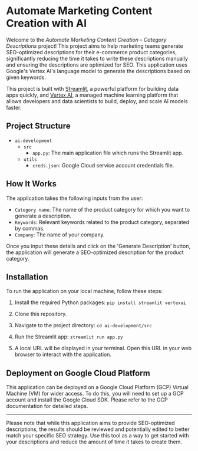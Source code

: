# Automate Marketing Content Creation with AI

Welcome to the *Automate Marketing Content Creation - Category Descriptions* project! This project aims to help marketing teams generate SEO-optimized descriptions for their e-commerce product categories, significantly reducing the time it takes to write these descriptions manually and ensuring the descriptions are optimized for SEO. This application uses Google's Vertex AI's language model to generate the descriptions based on given keywords.

This project is built with [Streamlit](https://streamlit.io/), a powerful platform for building data apps quickly, and [Vertex AI](https://cloud.google.com/vertex-ai), a managed machine learning platform that allows developers and data scientists to build, deploy, and scale AI models faster.

## Project Structure

- `ai-development`
  - `src`
    - `app.py`: The main application file which runs the Streamlit app.
  - `utils`
    - `creds.json`: Google Cloud service account credentials file.

## How It Works

The application takes the following inputs from the user:

- `Category name`: The name of the product category for which you want to generate a description.
- `Keywords`: Relevant keywords related to the product category, separated by commas.
- `Company`: The name of your company.

Once you input these details and click on the 'Generate Description' button, the application will generate a SEO-optimized description for the product category.

## Installation

To run the application on your local machine, follow these steps:

1. Install the required Python packages: `pip install streamlit vertexai`

2. Clone this repository.

3. Navigate to the project directory: `cd ai-development/src`

4. Run the Streamlit app: `streamlit run app.py`

5. A local URL will be displayed in your terminal. Open this URL in your web browser to interact with the application.

## Deployment on Google Cloud Platform

This application can be deployed on a Google Cloud Platform (GCP) Virtual Machine (VM) for wider access. To do this, you will need to set up a GCP account and install the Google Cloud SDK. Please refer to the GCP documentation for detailed steps.

---

Please note that while this application aims to provide SEO-optimized descriptions, the results should be reviewed and potentially edited to better match your specific SEO strategy. Use this tool as a way to get started with your descriptions and reduce the amount of time it takes to create them.
